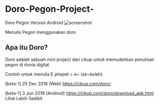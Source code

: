 # Doro-Pegon-Project-
Doro Pegon Version Android 
![screenshot](https://scontent-sin6-3.xx.fbcdn.net/v/t1.0-9/61627094_305995927009540_7509478836468187136_n.png?_nc_cat=104&ccb=2&_nc_sid=730e14&_nc_eui2=AeEDsLgZUgMYmWj2XgXXO3kUImSwA0ftbh8iZLADR-1uH5Xa9F0tIga7SBaSwNxbgGy2qK-Co7SXnhN_Gw6goUlP&_nc_ohc=Ud8jJRunRxQAX8HJO80&_nc_ht=scontent-sin6-3.xx&oh=eb3b78ef03d6f047e335869c2e34e966&oe=6045F278)
 
Menulis Pegon menggunakan doro

## Apa itu Doro?
Doro adalah sebuah mini project dari cikup untuk memudahkan penulisan pegon di dunia digital.

Contoh untuk menulis E phepet = e~ (se~kolah).

[beta-1] 25 Dec 2018 (Web)
https://cikup.com/doro/

[beta-1] 3 Jun 2019 (Android)
https://cikup.com/doro/download_apk.html Lihat Lebih Sedikit
